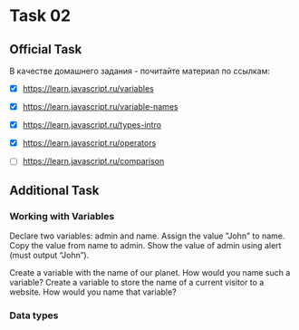 # Task 02

## Official Task

В качестве домашнего задания - почитайте материал по ссылкам:

- [x] https://learn.javascript.ru/variables

- [x] https://learn.javascript.ru/variable-names

- [x] https://learn.javascript.ru/types-intro

- [x] https://learn.javascript.ru/operators

- [ ] https://learn.javascript.ru/comparison

## Additional Task

### Working with Variables

Declare two variables: admin and name.
Assign the value "John" to name.
Copy the value from name to admin.
Show the value of admin using alert (must output “John”).

Create a variable with the name of our planet. How would you name such a variable?
Create a variable to store the name of a current visitor to a website. How would you name that variable?

### Data types
